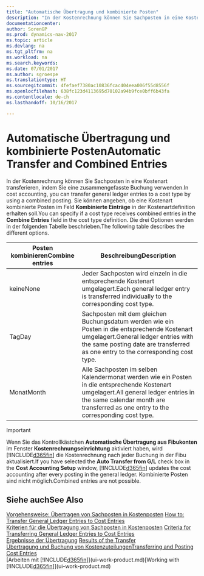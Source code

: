 ```yaml
---
title: "Automatische Übertragung und kombinierte Posten"
description: "In der Kostenrechnung können Sie Sachposten in eine Kostenart transferieren, indem Sie eine zusammengefasste Buchung verwenden. Sie können angeben, ob eine Kostenart kombinierte Posten im Feld **Kombinierte Einträge** in der Kostenartdefinition erhalten soll. Die drei Optionen werden in der folgenden Tabelle beschrieben."
documentationcenter: 
author: SorenGP
ms.prod: dynamics-nav-2017
ms.topic: article
ms.devlang: na
ms.tgt_pltfrm: na
ms.workload: na
ms.search.keywords: 
ms.date: 07/01/2017
ms.author: sgroespe
ms.translationtype: HT
ms.sourcegitcommit: 4fefaef7380ac10836fcac404eea006f55d8556f
ms.openlocfilehash: 638fc123d4113695d70102a94b9fce0bff6b43fa
ms.contentlocale: de-ch
ms.lasthandoff: 10/16/2017

---
```

# <a name="automatic-transfer-and-combined-entries"></a><span data-ttu-id="de38d-105">Automatische Übertragung und kombinierte Posten</span><span class="sxs-lookup"><span data-stu-id="de38d-105">Automatic Transfer and Combined Entries</span></span>
<span data-ttu-id="de38d-106">In der Kostenrechnung können Sie Sachposten in eine Kostenart transferieren, indem Sie eine zusammengefasste Buchung verwenden.</span><span class="sxs-lookup"><span data-stu-id="de38d-106">In cost accounting, you can transfer general ledger entries to a cost type by using a combined posting.</span></span> <span data-ttu-id="de38d-107">Sie können angeben, ob eine Kostenart kombinierte Posten im Feld **Kombinierte Einträge** in der Kostenartdefinition erhalten soll.</span><span class="sxs-lookup"><span data-stu-id="de38d-107">You can specify if a cost type receives combined entries in the **Combine Entries** field in the cost type definition.</span></span> <span data-ttu-id="de38d-108">Die drei Optionen werden in der folgenden Tabelle beschrieben.</span><span class="sxs-lookup"><span data-stu-id="de38d-108">The following table describes the different options.</span></span>  

|<span data-ttu-id="de38d-109">Posten kombinieren</span><span class="sxs-lookup"><span data-stu-id="de38d-109">Combine entries</span></span>|<span data-ttu-id="de38d-110">Beschreibung</span><span class="sxs-lookup"><span data-stu-id="de38d-110">Description</span></span>|  
|---------------------|-----------------|  
|<span data-ttu-id="de38d-111">keine</span><span class="sxs-lookup"><span data-stu-id="de38d-111">None</span></span>|<span data-ttu-id="de38d-112">Jeder Sachposten wird einzeln in die entsprechende Kostenart umgelagert.</span><span class="sxs-lookup"><span data-stu-id="de38d-112">Each general ledger entry is transferred individually to the corresponding cost type.</span></span>|  
|<span data-ttu-id="de38d-113">Tag</span><span class="sxs-lookup"><span data-stu-id="de38d-113">Day</span></span>|<span data-ttu-id="de38d-114">Sachposten mit dem gleichen Buchungsdatum werden wie ein Posten in die entsprechende Kostenart umgelagert.</span><span class="sxs-lookup"><span data-stu-id="de38d-114">General ledger entries with the same posting date are transferred as one entry to the corresponding cost type.</span></span>|  
|<span data-ttu-id="de38d-115">Monat</span><span class="sxs-lookup"><span data-stu-id="de38d-115">Month</span></span>|<span data-ttu-id="de38d-116">Alle Sachposten im selben Kalendermonat werden wie ein Posten in die entsprechende Kostenart umgelagert.</span><span class="sxs-lookup"><span data-stu-id="de38d-116">All general ledger entries in the same calendar month are transferred as one entry to the corresponding cost type.</span></span>|  

> [!IMPORTANT]  
>  <span data-ttu-id="de38d-117">Wenn Sie das Kontrollkästchen **Automatische Übertragung aus Fibukonten** im Fenster **Kostenrechnungseinrichtung** aktiviert haben, wird [!INCLUDE[d365fin](includes/d365fin_md.md)] die Kostenrechnung nach jeder Buchung in der Fibu aktualisiert.</span><span class="sxs-lookup"><span data-stu-id="de38d-117">If you have selected the **Auto Transfer from G/L** check box in the **Cost Accounting Setup** window, [!INCLUDE[d365fin](includes/d365fin_md.md)] updates the cost accounting after every posting in the general ledger.</span></span> <span data-ttu-id="de38d-118">Kombinierte Posten sind nicht möglich.</span><span class="sxs-lookup"><span data-stu-id="de38d-118">Combined entries are not possible.</span></span>  

## <a name="see-also"></a><span data-ttu-id="de38d-119">Siehe auch</span><span class="sxs-lookup"><span data-stu-id="de38d-119">See Also</span></span>  
 <span data-ttu-id="de38d-120">[Vorgehensweise: Übertragen von Sachposten in Kostenposten](finance-how-to-transfer-general-ledger-entries-to-cost-entries.md) </span><span class="sxs-lookup"><span data-stu-id="de38d-120">[How to: Transfer General Ledger Entries to Cost Entries](finance-how-to-transfer-general-ledger-entries-to-cost-entries.md) </span></span>  
 <span data-ttu-id="de38d-121">[Kriterien für die Übertragung von Sachposten in Kostenposten](finance-criteria-for-transferring-general-ledger-entries-to-cost-entries.md) </span><span class="sxs-lookup"><span data-stu-id="de38d-121">[Criteria for Transferring General Ledger Entries to Cost Entries](finance-criteria-for-transferring-general-ledger-entries-to-cost-entries.md) </span></span>  
 <span data-ttu-id="de38d-122">[Ergebnisse der Übertragung](finance-results-of-the-transfer.md) </span><span class="sxs-lookup"><span data-stu-id="de38d-122">[Results of the Transfer](finance-results-of-the-transfer.md) </span></span>  
 [<span data-ttu-id="de38d-123">Übertragung und Buchung von Kostenzuteilungen</span><span class="sxs-lookup"><span data-stu-id="de38d-123">Transferring and Posting Cost Entries</span></span>](finance-transfer-and-post-cost-entries.md)  
 <span data-ttu-id="de38d-124">[Arbeiten mit [!INCLUDE[d365fin](includes/d365fin_md.md)]](ui-work-product.md)</span><span class="sxs-lookup"><span data-stu-id="de38d-124">[Working with [!INCLUDE[d365fin](includes/d365fin_md.md)]](ui-work-product.md)</span></span>

